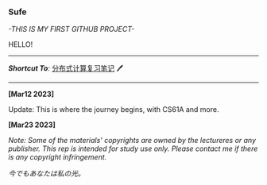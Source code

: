 ### Sufe

*-THIS IS MY FIRST GITHUB PROJECT-*

HELLO!

------
_**Shortcut To**:_ [分布式计算复习笔记](https://github.com/By-Xin/ByCsdiy/blob/c76742ab0df23de92ae494049b0a9851cd2a7b97/ds2023s/Notes/Final%20Revision.ipynb) 🖊

------

**[Mar12 2023]**

Update: This is where the journey begins, with CS61A and more.



**[Mar23 2023]**

*Note: Some of the materials' copyrights are owned by the lectureres or any publisher. This rep is intended for study use only. Please contact me if there is any copyright infringement.* 



























*今でもあなたは私の光。*
